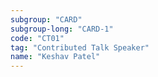 ```yaml
---
subgroup: "CARD"
subgroup-long: "CARD-1"
code: "CT01"
tag: "Contributed Talk Speaker"
name: "Keshav Patel"
---
```


